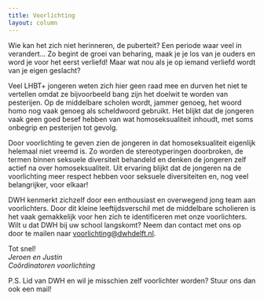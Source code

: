 ```yaml
---
title: Voorlichting
layout: column
---
```


Wie kan het zich niet herinneren, de puberteit? Een periode waar veel in verandert… Zo begint de groei van
beharing, maak je je los van je ouders en word je voor het eerst verliefd! Maar wat nou als je op iemand verliefd
wordt van je eigen geslacht?

Veel LHBT+ jongeren weten zich hier geen raad mee en durven het niet te vertellen omdat ze bijvoorbeeld bang zijn
het doelwit te worden van pesterijen. Op de middelbare scholen wordt, jammer genoeg, het woord homo nog vaak
genoeg als scheldwoord gebruikt. Het blijkt dat de jongeren vaak geen goed besef hebben van wat homoseksualiteit
inhoudt, met soms onbegrip en pesterijen tot gevolg.

Door voorlichting te geven zien de jongeren in dat homoseksualiteit eigenlijk helemaal niet vreemd is. Zo worden
de stereotyperingen doorbroken, de termen binnen seksuele diversiteit behandeld en denken de jongeren zelf actief
na over homoseksualiteit. Uit ervaring blijkt dat de jongeren na de voorlichting meer respect hebben voor seksuele
diversiteiten en, nog veel belangrijker, voor elkaar!

DWH kenmerkt zichzelf door een enthousiast en overwegend jong team aan voorlichters. Door dit kleine
leeftijdsverschil met de middelbare scholieren is het vaak gemakkelijk voor hen zich te identificeren met onze
voorlichters. Wilt u dat DWH bij uw school langskomt? Neem dan contact met ons op door te mailen naar
[voorlichting@dwhdelft.nl](mailto:voorlichting@dwhdelft.nl).

Tot snel!<br>
_Jeroen en Justin_<br>
_Coördinatoren voorlichting_

P.S. Lid van DWH en wil je misschien zelf voorlichter worden? Stuur ons dan ook een mail!
